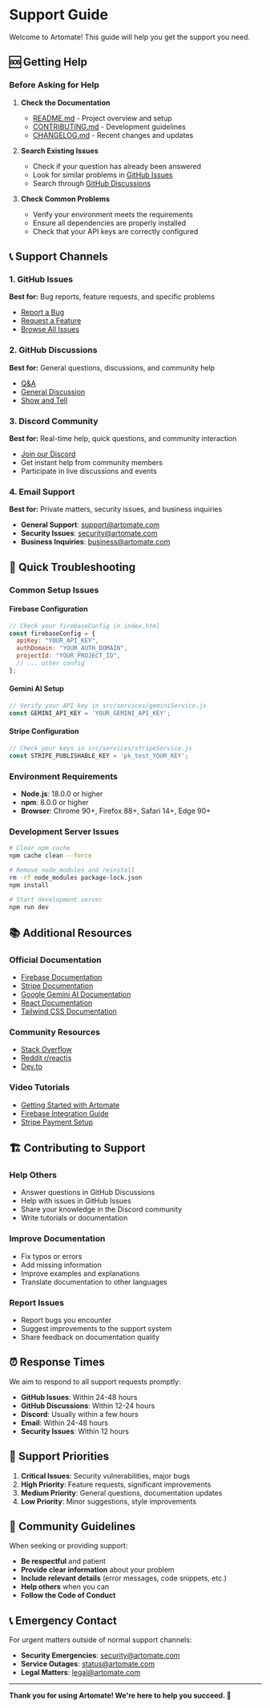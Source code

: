 # Support Guide

Welcome to Artomate! This guide will help you get the support you need.

## 🆘 Getting Help

### Before Asking for Help

1. **Check the Documentation**
   - [README.md](README.md) - Project overview and setup
   - [CONTRIBUTING.md](CONTRIBUTING.md) - Development guidelines
   - [CHANGELOG.md](CHANGELOG.md) - Recent changes and updates

2. **Search Existing Issues**
   - Check if your question has already been answered
   - Look for similar problems in [GitHub Issues](https://github.com/treyschmitt/artomate/issues)
   - Search through [GitHub Discussions](https://github.com/treyschmitt/artomate/discussions)

3. **Check Common Problems**
   - Verify your environment meets the requirements
   - Ensure all dependencies are properly installed
   - Check that your API keys are correctly configured

## 📞 Support Channels

### 1. GitHub Issues
**Best for:** Bug reports, feature requests, and specific problems

- [Report a Bug](https://github.com/treyschmitt/artomate/issues/new?template=bug_report.md)
- [Request a Feature](https://github.com/treyschmitt/artomate/issues/new?template=feature_request.md)
- [Browse All Issues](https://github.com/treyschmitt/artomate/issues)

### 2. GitHub Discussions
**Best for:** General questions, discussions, and community help

- [Q&A](https://github.com/treyschmitt/artomate/discussions/categories/q-a)
- [General Discussion](https://github.com/treyschmitt/artomate/discussions/categories/general)
- [Show and Tell](https://github.com/treyschmitt/artomate/discussions/categories/show-and-tell)

### 3. Discord Community
**Best for:** Real-time help, quick questions, and community interaction

- [Join our Discord](https://discord.gg/artomate)
- Get instant help from community members
- Participate in live discussions and events

### 4. Email Support
**Best for:** Private matters, security issues, and business inquiries

- **General Support**: [support@artomate.com](mailto:support@artomate.com)
- **Security Issues**: [security@artomate.com](mailto:security@artomate.com)
- **Business Inquiries**: [business@artomate.com](mailto:business@artomate.com)

## 🚀 Quick Troubleshooting

### Common Setup Issues

#### Firebase Configuration
```javascript
// Check your firebaseConfig in index.html
const firebaseConfig = {
  apiKey: "YOUR_API_KEY",
  authDomain: "YOUR_AUTH_DOMAIN",
  projectId: "YOUR_PROJECT_ID",
  // ... other config
};
```

#### Gemini AI Setup
```javascript
// Verify your API key in src/services/geminiService.js
const GEMINI_API_KEY = 'YOUR_GEMINI_API_KEY';
```

#### Stripe Configuration
```javascript
// Check your keys in src/services/stripeService.js
const STRIPE_PUBLISHABLE_KEY = 'pk_test_YOUR_KEY';
```

### Environment Requirements

- **Node.js**: 18.0.0 or higher
- **npm**: 8.0.0 or higher
- **Browser**: Chrome 90+, Firefox 88+, Safari 14+, Edge 90+

### Development Server Issues

```bash
# Clear npm cache
npm cache clean --force

# Remove node_modules and reinstall
rm -rf node_modules package-lock.json
npm install

# Start development server
npm run dev
```

## 📚 Additional Resources

### Official Documentation
- [Firebase Documentation](https://firebase.google.com/docs)
- [Stripe Documentation](https://stripe.com/docs)
- [Google Gemini AI Documentation](https://ai.google.dev/docs)
- [React Documentation](https://react.dev/)
- [Tailwind CSS Documentation](https://tailwindcss.com/docs)

### Community Resources
- [Stack Overflow](https://stackoverflow.com/questions/tagged/artomate)
- [Reddit r/reactjs](https://www.reddit.com/r/reactjs/)
- [Dev.to](https://dev.to/t/artomate)

### Video Tutorials
- [Getting Started with Artomate](https://youtube.com/playlist?list=...)
- [Firebase Integration Guide](https://youtube.com/watch?v=...)
- [Stripe Payment Setup](https://youtube.com/watch?v=...)

## 🏗️ Contributing to Support

### Help Others
- Answer questions in GitHub Discussions
- Help with issues in GitHub Issues
- Share your knowledge in the Discord community
- Write tutorials or documentation

### Improve Documentation
- Fix typos or errors
- Add missing information
- Improve examples and explanations
- Translate documentation to other languages

### Report Issues
- Report bugs you encounter
- Suggest improvements to the support system
- Share feedback on documentation quality

## ⏰ Response Times

We aim to respond to all support requests promptly:

- **GitHub Issues**: Within 24-48 hours
- **GitHub Discussions**: Within 12-24 hours
- **Discord**: Usually within a few hours
- **Email**: Within 24-48 hours
- **Security Issues**: Within 12 hours

## 🎯 Support Priorities

1. **Critical Issues**: Security vulnerabilities, major bugs
2. **High Priority**: Feature requests, significant improvements
3. **Medium Priority**: General questions, documentation updates
4. **Low Priority**: Minor suggestions, style improvements

## 🤝 Community Guidelines

When seeking or providing support:

- **Be respectful** and patient
- **Provide clear information** about your problem
- **Include relevant details** (error messages, code snippets, etc.)
- **Help others** when you can
- **Follow the Code of Conduct**

## 📞 Emergency Contact

For urgent matters outside of normal support channels:

- **Security Emergencies**: [security@artomate.com](mailto:security@artomate.com)
- **Service Outages**: [status@artomate.com](mailto:status@artomate.com)
- **Legal Matters**: [legal@artomate.com](mailto:legal@artomate.com)

---

**Thank you for using Artomate! We're here to help you succeed. 🚀**
